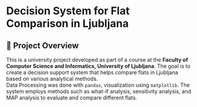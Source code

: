# Decision System for Flat Comparison in Ljubljana  

## 📌 Project Overview  
This is a university project developed as part of a course at the **Faculty of Computer Science and Informatics, University of Ljubljana**. The goal is to create a decision support system that helps compare flats in Ljubljana based on various analytical methods.  
Data Processing was done with `pandas`, visualization using `matplotlib`. The system employs methods such as what-if analysis, sensitivity analysis, and MAP analysis to evaluate and compare different flats.

